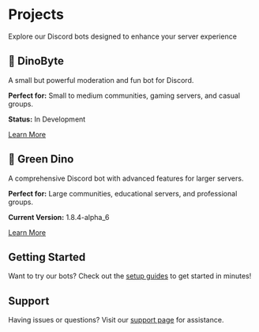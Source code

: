 # Projects

<div class="hero">
  <p class="hero-text">
    Explore our Discord bots designed to enhance your server experience
  </p>
</div>

<div class="feature-box">
  <div class="project-card">
    <h2><span class="dino-emoji">🦖</span> DinoByte</h2>
    <p>A small but powerful moderation and fun bot for Discord.</p>
    <p><strong>Perfect for:</strong> Small to medium communities, gaming servers, and casual groups.</p>
    <p><strong>Status:</strong> <span class="badge in-development">In Development</span></p>
    <a href="../projects/dinobyte.md" class="md-button md-button--primary">Learn More</a>
  </div>

  <div class="project-card">
    <h2><span class="dino-emoji">🦕</span> Green Dino</h2>
    <p>A comprehensive Discord bot with advanced features for larger servers.</p>
    <p><strong>Perfect for:</strong> Large communities, educational servers, and professional groups.</p>
    <p><strong>Current Version:</strong> <span class="badge stable">1.8.4-alpha_6</span></p>
    <a href="../projects/greendino.md" class="md-button md-button--primary">Learn More</a>
  </div>
</div>

<!---
## Features Comparison

| Feature | DinoByte | Green Dino |
|---------|:--------:|:----------:|
| Moderation Commands | ✅ | ✅ |
| Fun Commands | ✅ | ✅ |
| Music Playback | ❌ | ❌ |
| Custom Commands | ❌ | ✅ |
| Reaction Roles | ❌ | ❌ |
| Advanced Logging | ❌ | 🛠️ |
| Server Statistics | ❌ | ✅ |
| Web Dashboard | ❌ | ❌ |

> Some Commands are still WiP / More will be added - stay tuned!
-->

## Getting Started

Want to try our bots? Check out the [setup guides](../docs/getting-started.md) to get started in minutes!

## Support

Having issues or questions? Visit our [support page](../support.md) for assistance.